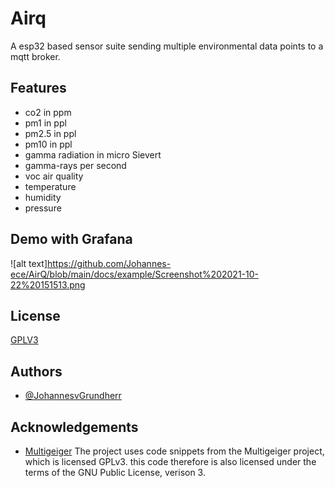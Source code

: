 
# Airq

A esp32 based sensor suite sending multiple environmental data points to a mqtt broker.


## Features

- co2 in ppm
- pm1 in ppl
- pm2.5 in ppl
- pm10 in ppl
- gamma radiation in micro Sievert
- gamma-rays per second
- voc air quality
- temperature 
- humidity
- pressure


  
## Demo with Grafana
![alt text]https://github.com/Johannes-ece/AirQ/blob/main/docs/example/Screenshot%202021-10-22%20151513.png

  
## License

[GPLV3](https://choosealicense.com/licenses/gpl-3.0/)

  
## Authors

- [@JohannesvGrundherr](https://github.com/Johannes-ece/)

  
## Acknowledgements

 - [Multigeiger](https://github.com/ecocurious2/MultiGeiger)
The project uses code snippets from the Multigeiger project, which is licensed GPLv3.
this code therefore is also licensed under the terms of the GNU Public License, verison 3.
